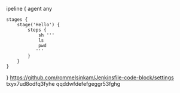 ipeline {
    agent any

    stages {
        stage('Hello') {
            steps {
                sh '''
                ls 
                pwd
               '''
            }
        }
    }
}
https://github.com/rommelsinkam/Jenkinsfile-code-block/settings
txyx7ud8odfq3fyhe
qqddwfdefefgeggr53fghg
